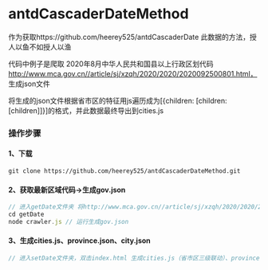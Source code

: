 # antdCascaderDateMethod
作为获取https://github.com/heerey525/antdCascaderDate 此数据的方法，授人以鱼不如授人以渔

代码中例子是爬取 2020年8月中华人民共和国县以上行政区划代码 http://www.mca.gov.cn//article/sj/xzqh/2020/2020/2020092500801.html， 生成json文件

将生成的json文件根据省市区的特征用js遍历成为[{children: [children:[children]]}]的格式，并此数据最终导出到cities.js

### 操作步骤

#### 1、下载

```
git clone https://github.com/heerey525/antdCascaderDateMethod.git
```

#### 2、获取最新区域代码->生成gov.json

```javascript
// 进入getDate文件夹 将http://www.mca.gov.cn//article/sj/xzqh/2020/2020/2020092500801.html 替换成最新的代码地址
cd getDate
node crawler.js // 运行生成gov.json
```

#### 3、生成cities.js、province.json、city.json

```javascript
// 进入setDate文件夹，双击index.html 生成cities.js（省市区三级联动）、province.json（二级联动省级数据）、city.json（二级联动市级数据）文件
```

